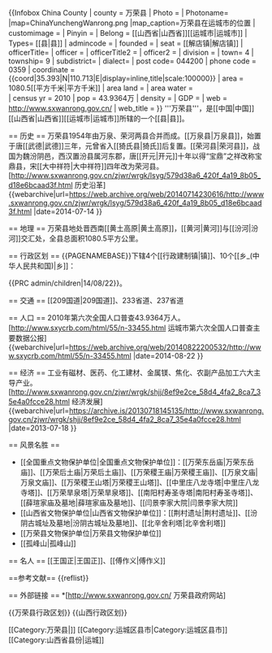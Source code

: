 {{Infobox China County
| county  = 万荣县
| Photo = 
| Photoname= 
|map=ChinaYunchengWanrong.png
|map_caption=万荣县在运城市的位置
| customimage = 
| Pinyin   = 
| Belong = [[山西省|山西省]][[运城市|运城市]]
| Types= [[县|县]]
| admincode = 
| founded = 
| seat = [[解店镇|解店镇]]
| officerTitle= 
| officer = 
| officerTitle2 = 
| officer2 = 
| division = 
| town= 4
| township= 9
| subdistrict= 
| dialect= 
| post code= 044200
| phone code = 0359
| coordinate = {{coord|35.393|N|110.713|E|display=inline,title|scale:100000}}
| area = 1080.5[[平方千米|平方千米]]
| area land = 
| area water =  
| census yr = 2010
| pop = 43.9364万
| density = 
| GDP = 
| web = http://www.sxwanrong.gov.cn/
| web_title = 
}}
'''万荣县'''，是[[中国|中国]][[山西省|山西省]][[运城市|运城市]]所辖的一个[[县|县]]。

== 历史 ==
万荣县1954年由万泉、荣河两县合并而成。[[万泉县|万泉县]]，始置于唐[[武德|武德]]三年，元曾省入[[猗氏县|猗氏]]后复置。[[荣河县|荣河县]]，战国为魏汾阴邑，西汉置汾县属河东郡，唐[[开元|开元]]十年以得“宝鼎”之祥改称宝鼎县，宋[[大中祥符|大中祥符]]四年改为荣河县。<ref>[http://www.sxwanrong.gov.cn/zjwr/wrgk/lsyg/579d38a6_420f_4a19_8b05_d18e6bcaad3f.html 历史沿革] {{webarchive|url=https://web.archive.org/web/20140714230616/http://www.sxwanrong.gov.cn/zjwr/wrgk/lsyg/579d38a6_420f_4a19_8b05_d18e6bcaad3f.html |date=2014-07-14 }}</ref>

== 地理 ==
万荣县地处晋西南[[黄土高原|黄土高原]]，[[黄河|黄河]]与[[汾河|汾河]]交汇处，全县总面积1080.5平方公里。

== 行政区划 ==
{{PAGENAMEBASE}}下辖4个[[行政建制镇|镇]]、10个[[乡_(中华人民共和国)|乡]]：

{{PRC admin/children|14/08/22}}。

== 交通 ==
[[209国道|209国道]]、233省道、237省道

== 人口 ==
2010年第六次全国人口普查43.9364万人。<ref>[http://www.sxycrb.com/html/55/n-33455.html 运城市第六次全国人口普查主要数据公报] {{webarchive|url=https://web.archive.org/web/20140822200532/http://www.sxycrb.com/html/55/n-33455.html |date=2014-08-22 }}</ref>

== 经济 ==
工业有磁材、医药、化工建材、金属镁、焦化、农副产品加工六大主导产业。<ref>[http://www.sxwanrong.gov.cn/zjwr/wrgk/shjj/8ef9e2ce_58d4_4fa2_8ca7_35e4a0fcce28.html 经济发展] {{webarchive|url=https://archive.is/20130718145135/http://www.sxwanrong.gov.cn/zjwr/wrgk/shjj/8ef9e2ce_58d4_4fa2_8ca7_35e4a0fcce28.html |date=2013-07-18 }}</ref>

== 风景名胜 ==
* [[全国重点文物保护单位|全国重点文物保护单位]]：[[万荣东岳庙|万荣东岳庙]]、[[万荣后土庙|万荣后土庙]]、[[万荣稷王庙|万荣稷王庙]]、[[万泉文庙|万泉文庙]]、[[万荣稷王山塔|万荣稷王山塔]]、[[中里庄八龙寺塔|中里庄八龙寺塔]]、[[万荣旱泉塔|万荣旱泉塔]]、[[南阳村寿圣寺塔|南阳村寿圣寺塔]]、[[薛瑄家庙及墓地|薛瑄家庙及墓地]]、[[闫景李家大院|闫景李家大院]]
* [[山西省文物保护单位|山西省文物保护单位]]：[[荆村遗址|荆村遗址]]、[[汾阴古城址及墓地|汾阴古城址及墓地]]、[[北辛舍利塔|北辛舍利塔]]
* [[万荣县文物保护单位|万荣县文物保护单位]]
* [[孤峰山|孤峰山]]

== 名人 ==
[[王国正|王国正]]、[[傅作义|傅作义]]

==参考文献==
{{reflist}}

== 外部链接 ==
*[http://www.sxwanrong.gov.cn/ 万荣县政府网站]

{{万荣县行政区划}}
{{山西行政区划}}

[[Category:万荣县|]]
[[Category:运城区县市|Category:运城区县市]]
[[Category:山西省县份|运城]]